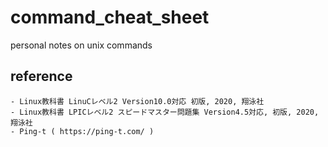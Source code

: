 # command_cheat_sheet
personal notes on unix commands

## reference
    - Linux教科書 LinuCレベル2 Version10.0対応 初版, 2020, 翔泳社
    - Linux教科書 LPICレベル2 スピードマスター問題集 Version4.5対応, 初版, 2020, 翔泳社
    - Ping-t ( https://ping-t.com/ )